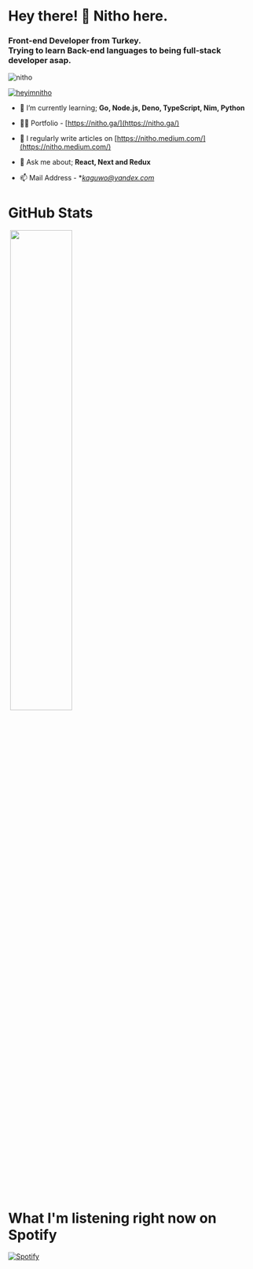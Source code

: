 <h1 align="left">Hey there! 🤙 Nitho here.</h1>
<h3 align="left">Front-end Developer from Turkey. <br> Trying to learn Back-end languages to being full-stack developer asap.</h3>

<p align="left"> <img src="https://komarev.com/ghpvc/?username=heyimnitho&label=Profile%20views&color=29b6b0&style=flat" alt="nitho" /> </p>


<p align="left"> <a href="https://twitter.com/heyimnitho" target="blank"><img src="https://img.shields.io/twitter/follow/heyimnitho?label=Follow%20me%20on%20Bird%21&logoColor=%237289da" alt="heyimnitho" /></a> </p>

- 🌱 I’m currently learning; **Go, Node.js, Deno, TypeScript, Nim, Python**

- 👨‍💻 Portfolio - [https://nitho.ga/](https://nitho.ga/)

- 📝 I regularly write articles on [https://nitho.medium.com/](https://nitho.medium.com/)

- 💬 Ask me about; **React, Next and Redux**

- 📫 Mail Address - **kaguwo@yandex.com*


<h1 align="left">GitHub Stats</h1>

<p align="left">&nbsp;<img width="50%" align="center" src="https://github-readme-stats.vercel.app/api?username=heyimnitho&count_private=true&show_icons=true&theme=dark&hide_border=true&include_all_commits=true">

<h1 align="left">What I'm listening right now on Spotify</h1>

[![Spotify](https://novatorem-ruby-rho.vercel.app/api/spotify)](https://open.spotify.com/user/i1ftnp8o2z994a72zglh311rn)
